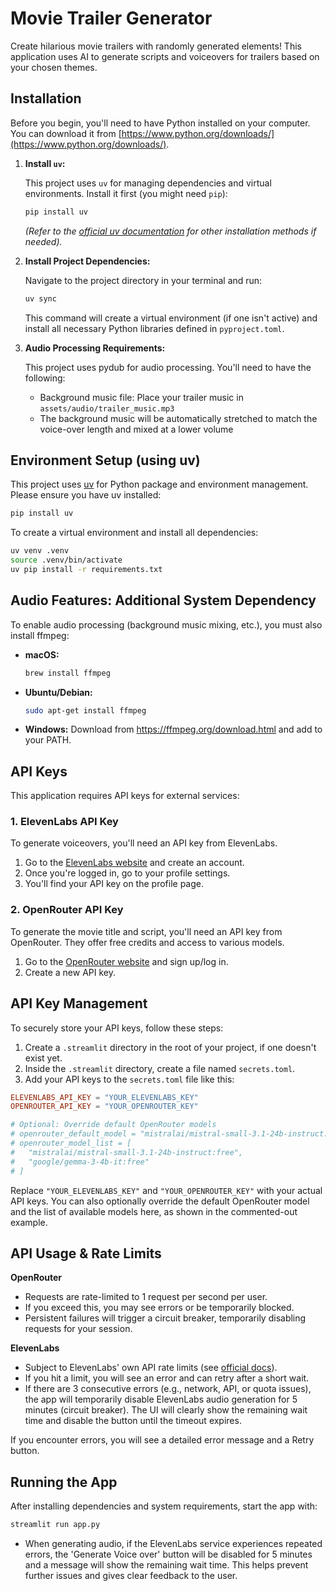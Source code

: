 # Movie Trailer Generator

Create hilarious movie trailers with randomly generated elements! This application uses AI to generate scripts and voiceovers for trailers based on your chosen themes.

## Installation

Before you begin, you'll need to have Python installed on your computer. You can download it from [https://www.python.org/downloads/](https://www.python.org/downloads/).

1. **Install `uv`:**

    This project uses `uv` for managing dependencies and virtual environments. Install it first (you might need `pip`):

    ```bash
    pip install uv
    ```
    *(Refer to the [official uv documentation](https://github.com/astral-sh/uv) for other installation methods if needed).*

2. **Install Project Dependencies:**

    Navigate to the project directory in your terminal and run:

    ```bash
    uv sync
    ```
    This command will create a virtual environment (if one isn't active) and install all necessary Python libraries defined in `pyproject.toml`.

3. **Audio Processing Requirements:**

    This project uses pydub for audio processing. You'll need to have the following:

    * Background music file: Place your trailer music in `assets/audio/trailer_music.mp3`
    * The background music will be automatically stretched to match the voice-over length and mixed at a lower volume

## Environment Setup (using uv)

This project uses [uv](https://github.com/astral-sh/uv) for Python package and environment management. Please ensure you have uv installed:

```bash
pip install uv
```

To create a virtual environment and install all dependencies:

```bash
uv venv .venv
source .venv/bin/activate
uv pip install -r requirements.txt
```

## Audio Features: Additional System Dependency

To enable audio processing (background music mixing, etc.), you must also install ffmpeg:

- **macOS:**
  ```bash
  brew install ffmpeg
  ```
- **Ubuntu/Debian:**
  ```bash
  sudo apt-get install ffmpeg
  ```
- **Windows:**
  Download from https://ffmpeg.org/download.html and add to your PATH.

## API Keys

This application requires API keys for external services:

### 1. ElevenLabs API Key

To generate voiceovers, you'll need an API key from ElevenLabs.

1. Go to the [ElevenLabs website](https://elevenlabs.io/) and create an account.
2. Once you're logged in, go to your profile settings.
3. You'll find your API key on the profile page.

### 2. OpenRouter API Key

To generate the movie title and script, you'll need an API key from OpenRouter.
They offer free credits and access to various models.

1. Go to the [OpenRouter website](https://openrouter.ai/keys) and sign up/log in.
2. Create a new API key.

## API Key Management

To securely store your API keys, follow these steps:

1. Create a `.streamlit` directory in the root of your project, if one doesn't exist yet.
2. Inside the `.streamlit` directory, create a file named `secrets.toml`.
3. Add your API keys to the `secrets.toml` file like this:

```toml
ELEVENLABS_API_KEY = "YOUR_ELEVENLABS_KEY"
OPENROUTER_API_KEY = "YOUR_OPENROUTER_KEY"

# Optional: Override default OpenRouter models
# openrouter_default_model = "mistralai/mistral-small-3.1-24b-instruct:free"
# openrouter_model_list = [
#   "mistralai/mistral-small-3.1-24b-instruct:free",
#   "google/gemma-3-4b-it:free"
# ]
```

Replace `"YOUR_ELEVENLABS_KEY"` and `"YOUR_OPENROUTER_KEY"` with your actual API keys. You can also optionally override the default OpenRouter model and the list of available models here, as shown in the commented-out example.

## API Usage & Rate Limits

**OpenRouter**
- Requests are rate-limited to 1 request per second per user.
- If you exceed this, you may see errors or be temporarily blocked.
- Persistent failures will trigger a circuit breaker, temporarily disabling requests for your session.

**ElevenLabs**
- Subject to ElevenLabs' own API rate limits (see [official docs](https://docs.elevenlabs.io/)).
- If you hit a limit, you will see an error and can retry after a short wait.
- If there are 3 consecutive errors (e.g., network, API, or quota issues), the app will temporarily disable ElevenLabs audio generation for 5 minutes (circuit breaker). The UI will clearly show the remaining wait time and disable the button until the timeout expires.

If you encounter errors, you will see a detailed error message and a Retry button.

## Running the App

After installing dependencies and system requirements, start the app with:

```bash
streamlit run app.py
```

- When generating audio, if the ElevenLabs service experiences repeated errors, the 'Generate Voice over' button will be disabled for 5 minutes and a message will show the remaining wait time. This helps prevent further issues and gives clear feedback to the user.
